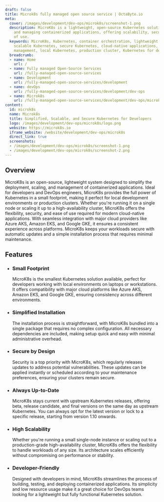 ```yaml
---
draft: false
title: Microk8s fully managed open source service | OctaByte.io
meta:
  cover: /images/development/dev-ops/microk8s/screenshot-1.png
  description: MicroK8s is a lightweight, open-source Kubernetes solution for deploying
    and managing containerized applications, offering scalability, security, and ease
    of use.
  keywords: MicroK8s, Kubernetes, container orchestration, lightweight Kubernetes,
    scalable Kubernetes, secure Kubernetes, cloud-native applications, DevOps, container
    management, local Kubernetes, production cluster, Kubernetes for developers
  breadcrumb:
  - name: Home
    url: /
  - name: Fully managed Open-Source Services
    url: /fully-managed-open-source-services
  - name: Development
    url: /fully-managed-open-source-services/development
  - name: devOps
    url: /fully-managed-open-source-services/development/dev-ops
  - name: Microk8s
    url: /fully-managed-open-source-services/development/dev-ops/microk8s
content:
  id: microk8s
  name: Microk8s
  title: Simplified, Scalable, and Secure Kubernetes for Developers
  logo: /images/development/dev-ops/microk8s/logo.png
  website: https://microk8s.io
  iframe_website: /website/development/dev-ops/microk8s
  direct_link: true
  screenshots:
  - /images/development/dev-ops/microk8s/screenshot-1.png
  - /images/development/dev-ops/microk8s/screenshot-2.png
---
```


## Overview

MicroK8s is an open-source, lightweight system designed to simplify the deployment, scaling, and management of containerized applications. Ideal for developers and DevOps engineers, MicroK8s provides the full power of Kubernetes in a small footprint, making it perfect for local development environments or production clusters. Whether you're running it on a single node or scaling it up to a high-availability cluster, MicroK8s offers the flexibility, security, and ease of use required for modern cloud-native applications. With seamless integration with major cloud providers like Azure AKS, Amazon EKS, and Google GKE, it ensures a consistent experience across platforms. MicroK8s keeps your workloads secure with automatic updates and a simple installation process that requires minimal maintenance.

## Features

- ### Small Footprint

  MicroK8s is the smallest Kubernetes solution available, perfect for developers working with local environments on laptops or workstations. It offers compatibility with major cloud platforms like Azure AKS, Amazon EKS, and Google GKE, ensuring consistency across different environments.

- ### Simplified Installation

  The installation process is straightforward, with MicroK8s bundled into a single package that requires no complex configuration. All necessary dependencies are included, making setup quick and easy with minimal administrative overhead.

- ### Secure by Design

  Security is a top priority with MicroK8s, which regularly releases updates to address potential vulnerabilities. These updates can be applied instantly or scheduled according to your maintenance preferences, ensuring your clusters remain secure.

- ### Always Up-to-Date

  MicroK8s stays current with upstream Kubernetes releases, offering beta, release candidate, and final versions on the same day as upstream Kubernetes. You can always opt for the latest version or lock to a specific release, starting from version 1.10 onwards.

- ### High Scalability

  Whether you're running a small single-node instance or scaling out to a production-grade high-availability cluster, MicroK8s offers the flexibility to handle workloads of any size. Its architecture scales efficiently without compromising on performance or stability.

- ### Developer-Friendly

  Designed with developers in mind, MicroK8s streamlines the process of building, testing, and deploying containerized applications. Its simplicity and low resource usage make it a great choice for DevOps teams looking for a lightweight but fully functional Kubernetes solution.